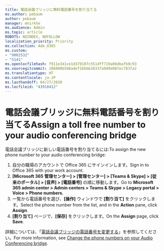 ```yaml
---
title: 電話会議ブリッジに無料電話番号を割り当てる
ms.author: pebaum
author: pebaum
manager: mnirkhe
ms.audience: Admin
ms.topic: article
ROBOTS: NOINDEX, NOFOLLOW
localization_priority: Priority
ms.collection: Adm_O365
ms.custom:
- "9002532"
- "5141"
ms.openlocfilehash: f911e341ce1d370107c551dff719a06dbafb9c93
ms.sourcegitcommit: 286000b588adef1bbbb28337a9d9e087ec783fa2
ms.translationtype: HT
ms.contentlocale: ja-JP
ms.lasthandoff: 04/27/2020
ms.locfileid: "43918412"
---
```

# <a name="assign-a-toll-free-number-to-your-audio-conferencing-bridge"></a><span data-ttu-id="f96ce-102">電話会議ブリッジに無料電話番号を割り当てる</span><span class="sxs-lookup"><span data-stu-id="f96ce-102">Assign a toll free number to your audio conferencing bridge</span></span>

<span data-ttu-id="f96ce-103">電話会議ブリッジに新しい電話番号を割り当てるには:</span><span class="sxs-lookup"><span data-stu-id="f96ce-103">To assign the new phone number to your audio conferencing bridge:</span></span>

1. <span data-ttu-id="f96ce-104">自分の職場のアカウントで Office 365 にサインインします。</span><span class="sxs-lookup"><span data-stu-id="f96ce-104">Sign in to Office 365 with your work account.</span></span>
2. <span data-ttu-id="f96ce-105">**[Microsoft 365 管理センター] > [管理センター] > [Teams & Skype] > [従来のポータル] > [音声] > [電話番号]** の順に移動します。</span><span class="sxs-lookup"><span data-stu-id="f96ce-105">Go to **Microsoft 365 admin center > Admin centers > Teams & Skype > Legacy portal > Voice > Phone numbers**.</span></span>
3. <span data-ttu-id="f96ce-106">一覧から電話番号を選び、**[操作]** ウィンドウで **[割り当て]** をクリックします。</span><span class="sxs-lookup"><span data-stu-id="f96ce-106">Select the phone number from the list, and in the **Action** pane, click **Assign**.</span></span>
4. <span data-ttu-id="f96ce-107">**[割り当て]** ページで、**[保存]** をクリックします。</span><span class="sxs-lookup"><span data-stu-id="f96ce-107">On the **Assign** page, click **Save**.</span></span>

<span data-ttu-id="f96ce-108">詳細については、「[電話会議ブリッジの電話番号を変更する](https://docs.microsoft.com/MicrosoftTeams/change-the-phone-numbers-on-your-audio-conferencing-bridge)」を参照してください。</span><span class="sxs-lookup"><span data-stu-id="f96ce-108">For more information, see [Change the phone numbers on your Audio Conferencing bridge](https://docs.microsoft.com/MicrosoftTeams/change-the-phone-numbers-on-your-audio-conferencing-bridge).</span></span>

